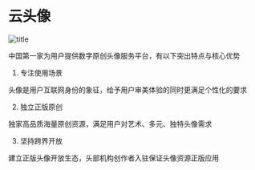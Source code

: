# 云头像
![title](http://oss.faceface2.com/facecloud/pic/Zzhczs.png?x-oss-process=image/resize,w_1080)

中国第一家为用户提供数字原创头像服务平台，有以下突出特点与核心优势

1. 专注使用场景

头像是用户互联网身份的象征，给予用户审美体验的同时更满足个性化的要求

2. 独立正版原创

独家高品质海量原创资源，满足用户对艺术、多元、独特头像需求

3. 坚持跨界开放

建立正版头像开放生态，头部机构创作者入驻保证头像资源正版应用
